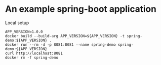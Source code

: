 # An example spring-boot application

Local setup
```shell
APP_VERSION=1.0.0
docker build --build-arg APP_VERSION=${APP_VERSION} -t spring-demo:${APP_VERSION} .
docker run --rm -d -p 8081:8081 --name spring-demo spring-demo:${APP_VERSION}
curl http://localhost:8081
docker rm -f spring-demo
```

